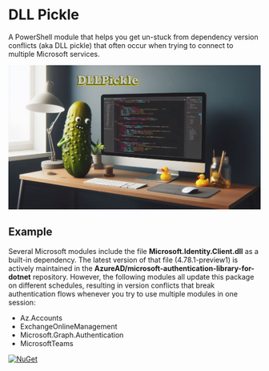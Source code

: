 # DLL Pickle

A PowerShell module that helps you get un-stuck from dependency version conflicts (aka DLL pickle) that often occur when trying to connect to multiple Microsoft services.

![A stressed pickle trying to explain the problem in their code to a rubber duck.](assets/dllpickle.png)

## Example

Several Microsoft modules include the file **Microsoft.Identity.Client.dll** as a built-in dependency. The latest version of that file (<!--Version-->4.78.1-preview1<!--/Version-->) is actively maintained in the **AzureAD/microsoft-authentication-library-for-dotnet** repository. However, the following modules all update this package on different schedules, resulting in version conflicts that break authentication flows whenever you try to use multiple modules in one session:

- Az.Accounts
- ExchangeOnlineManagement
- Microsoft.Graph.Authentication
- MicrosoftTeams

[![NuGet](https://img.shields.io/nuget/v/microsoft.identity.client.svg?style=flat-square&label=nuget&colorB=00b200)](https://www.nuget.org/packages/Microsoft.Identity.Client/)
